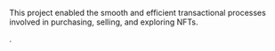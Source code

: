 This project enabled the smooth and efficient transactional processes involved in purchasing, selling, and exploring NFTs.             
      
     
.   
    
